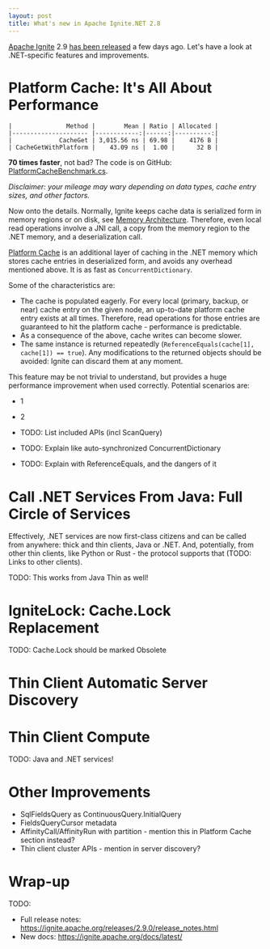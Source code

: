 ```yaml
---
layout: post
title: What's new in Apache Ignite.NET 2.8
---
```


[Apache Ignite](https://ignite.apache.org/) 2.9 [has been released](http://apache-ignite-users.70518.x6.nabble.com/ANNOUNCE-Apache-Ignite-2-9-0-Released-td34311.html) a few days ago.
Let's have a look at .NET-specific features and improvements.  


# Platform Cache: It's All About Performance



```
|               Method |        Mean | Ratio | Allocated |
|--------------------- |------------:|------:|----------:|
|             CacheGet | 3,015.56 ns | 69.98 |    4176 B |
| CacheGetWithPlatform |    43.09 ns |  1.00 |      32 B |
```

**70 times faster**, not bad? The code is on GitHub: [PlatformCacheBenchmark.cs](https://github.com/ptupitsyn/IgniteNetBenchmarks/blob/bab8535a4a22e7e863a9929f590bbb9a80140fcf/PlatformCacheBenchmark.cs).

 *Disclaimer: your mileage may wary depending on data types, cache entry sizes, and other factors.*

Now onto the details. Normally, Ignite keeps cache data is serialized form in memory regions or on disk, see [Memory Architecture](https://ignite.apache.org/docs/latest/memory-architecture).
Therefore, even local read operations involve a JNI call, a copy from the memory region to the .NET memory, and a deserialization call.

[Platform Cache](https://ignite.apache.org/docs/latest/net-specific/net-platform-cache) is an additional layer of caching in the .NET memory which stores cache entries in deserialized form,
and avoids any overhead mentioned above. It is as fast as `ConcurrentDictionary`.

Some of the characteristics are:

* The cache is populated eagerly. For every local (primary, backup, or near) cache entry on the given node, an up-to-date platform cache entry exists at all times. Therefore, read operations for those entries are guaranteed to hit the platform cache - performance is predictable.
* As a consequence of the above, cache writes can become slower. 
* The same instance is returned repeatedly (`ReferenceEquals(cache[1], cache[1]) == true`). Any modifications to the returned objects should be avoided: Ignite can discard them at any moment.

This feature may be not trivial to understand, but provides a huge performance improvement when used correctly. Potential scenarios are:

* 1
* 2

* TODO: List included APIs (incl ScanQuery)
* TODO: Explain like auto-synchronized ConcurrentDictionary
* TODO: Explain with ReferenceEquals, and the dangers of it 


# Call .NET Services From Java: Full Circle of Services

Effectively, .NET services are now first-class citizens and can be called from anywhere: thick and thin clients, Java or .NET.
And, potentially, from other thin clients, like Python or Rust - the protocol supports that (TODO: Links to other clients).

TODO: This works from Java Thin as well!



# IgniteLock: Cache.Lock Replacement

TODO: Cache.Lock should be marked Obsolete 


# Thin Client Automatic Server Discovery

# Thin Client Compute

TODO: Java and .NET services!

# Other Improvements

* SqlFieldsQuery as ContinuousQuery.InitialQuery 
* FieldsQueryCursor metadata
* AffinityCall/AffinityRun with partition - mention this in Platform Cache section instead?
* Thin client cluster APIs - mention in server discovery?


# Wrap-up

TODO:
* Full release notes: https://ignite.apache.org/releases/2.9.0/release_notes.html
* New docs: https://ignite.apache.org/docs/latest/
